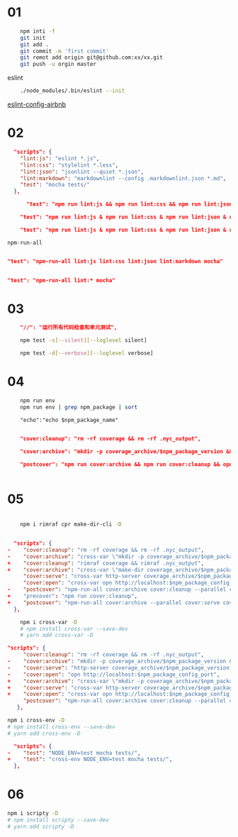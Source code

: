 # 01

```bash
    npm inti -f
    git init
    git add .
    git commit -m 'first commit'
    git remot add origin git@github.com:xx/xx.git
    git push -u orgin master
```
eslint

```bash
    ./node_modules/.bin/eslint --init
```

[eslint-config-airbnb](https://www.npmjs.com/package/eslint-config-airbnb)


# 02

```json
  "scripts": {
    "lint:js": "eslint *.js",
    "lint:css": "stylelint *.less",
    "lint:json": "jsonlint --quiet *.json",
    "lint:markdown": "markdownlint --config .markdownlint.json *.md",
    "test": "mocha tests/"
  },
```

```json
      "test": "npm run lint:js && npm run lint:css && npm run lint:json && npm run lint:markdown && mocha tests/"
```

```json
    "test": "npm run lint:js & npm run lint:css & npm run lint:json & npm run lint:markdown & mocha tests/"
```

```json
    "test": "npm run lint:js & npm run lint:css & npm run lint:json & npm run lint:markdown & mocha tests/ &wait"
```


```npm-run-all```

```json

"test": "npm-run-all lint:js lint:css lint:json lint:markdown mocha"


"test": "npm-run-all lint:* mocha"

```

# 03

```json
    "//": "运行所有代码检查和单元测试",
```

```bash
    npm test -s[--silent][--loglevel silent]
```

```bash
    npm test -d[--verbose][--loglevel verbose]
```

# 04

```bash
    npm run env
    npm run env | grep npm_package | sort
```

```shell
    "echo":"echo $npm_package_name"

```

```json

    "cover:cleanup": "rm -rf coverage && rm -rf .nyc_output",

    "cover:archive": "mkdir -p coverage_archive/$npm_package_version && cp -r coverage/* coverage_archive/$npm_package_version",

    "postcover": "npm run cover:archive && npm run cover:cleanup && opn coverage_archive/$npm_package_version/index.html",
    
```

# 05

```bash

    npm i rimraf cpr make-dir-cli -D
```

```json

  "scripts": {
-    "cover:cleanup": "rm -rf coverage && rm -rf .nyc_output",
-    "cover:archive": "cross-var \"mkdir -p coverage_archive/$npm_package_version && cp -r coverage/* coverage_archive/$npm_package_version\"",
+    "cover:cleanup": "rimraf coverage && rimraf .nyc_output",
+    "cover:archive": "cross-var \"make-dir coverage_archive/$npm_package_version && cpr coverage/* coverage_archive/$npm_package_version -o\"",
     "cover:serve": "cross-var http-server coverage_archive/$npm_package_version -p $npm_package_config_port",
     "cover:open": "cross-var opn http://localhost:$npm_package_config_port",
-    "postcover": "npm-run-all cover:archive cover:cleanup --parallel cover:serve cover:open"
+    "precover": "npm run cover:cleanup",
+    "postcover": "npm-run-all cover:archive --parallel cover:serve cover:open"
  },
```


```bash
    npm i cross-var -D
    # npm install cross-var --save-dev
    # yarn add cross-var -D
```
```json
"scripts": {
     "cover:cleanup": "rm -rf coverage && rm -rf .nyc_output",
-    "cover:archive": "mkdir -p coverage_archive/$npm_package_version && cp -r coverage/* coverage_archive/$npm_package_version",
-    "cover:serve": "http-server coverage_archive/$npm_package_version -p $npm_package_config_port",
-    "cover:open": "opn http://localhost:$npm_package_config_port",
+    "cover:archive": "cross-var \"mkdir -p coverage_archive/$npm_package_version && cp -r coverage/* coverage_archive/$npm_package_version\"",
+    "cover:serve": "cross-var http-server coverage_archive/$npm_package_version -p $npm_package_config_port",
+    "cover:open": "cross-var opn http://localhost:$npm_package_config_port",
     "postcover": "npm-run-all cover:archive cover:cleanup --parallel cover:serve cover:open"
   },

```

```bash
npm i cross-env -D
# npm install cross-env --save-dev
# yarn add cross-env -D
```

```json
  "scripts": {
-    "test": "NODE_ENV=test mocha tests/",
+    "test": "cross-env NODE_ENV=test mocha tests/",
  },
```

# 06

```bash
npm i scripty -D
# npm install scripty --save-dev
# yarn add scripty -D
```